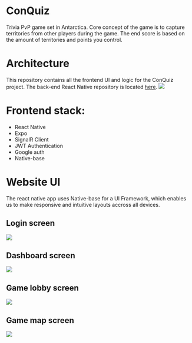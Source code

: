# ConQuiz
Trivia PvP game set in Antarctica. Core concept of the game is to capture territories from other players during the game. The end score is based on the amount of territories and points you control.

# Architecture
This repository contains all the frontend UI and logic for the ConQuiz project. The back-end React Native repository is located <a href="https://github.com/BoostedPenguin/ConQuiz-Backend">here</a>.
<img src="https://i.imgur.com/xivVBZU.png" />

# Frontend stack:
* React Native
* Expo
* SignalR Client
* JWT Authentication
* Google auth
* Native-base

# Website UI
The react native app uses Native-base for a UI Framework, which enables us to make responsive and intuitive layouts accross all devices.

## Login screen
<img src="https://i.imgur.com/u8NRHgS.png" />

## Dashboard screen
<img src="https://i.imgur.com/iwqTmW2.png" />

## Game lobby screen
<img src="https://i.imgur.com/GjURWu3.png" />

## Game map screen
<img src="https://i.imgur.com/OgmGre7.png" />


